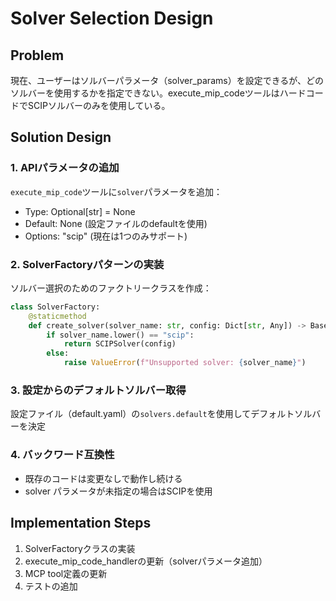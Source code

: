 # Solver Selection Design

## Problem
現在、ユーザーはソルバーパラメータ（solver_params）を設定できるが、どのソルバーを使用するかを指定できない。execute_mip_codeツールはハードコードでSCIPソルバーのみを使用している。

## Solution Design

### 1. APIパラメータの追加
`execute_mip_code`ツールに`solver`パラメータを追加：
- Type: Optional[str] = None
- Default: None (設定ファイルのdefaultを使用)
- Options: "scip" (現在は1つのみサポート)

### 2. SolverFactoryパターンの実装
ソルバー選択のためのファクトリークラスを作成：
```python
class SolverFactory:
    @staticmethod
    def create_solver(solver_name: str, config: Dict[str, Any]) -> BaseSolver:
        if solver_name.lower() == "scip":
            return SCIPSolver(config)
        else:
            raise ValueError(f"Unsupported solver: {solver_name}")
```

### 3. 設定からのデフォルトソルバー取得
設定ファイル（default.yaml）の`solvers.default`を使用してデフォルトソルバーを決定

### 4. バックワード互換性
- 既存のコードは変更なしで動作し続ける
- solver パラメータが未指定の場合はSCIPを使用

## Implementation Steps
1. SolverFactoryクラスの実装
2. execute_mip_code_handlerの更新（solverパラメータ追加）
3. MCP tool定義の更新
4. テストの追加
